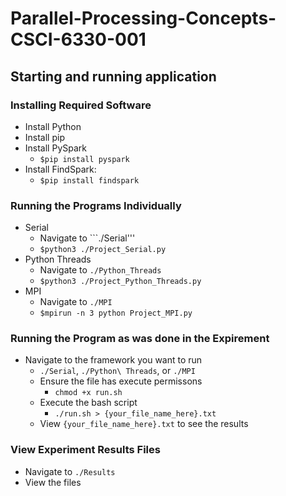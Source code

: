   # Parallel-Processing-Concepts-CSCI-6330-001

## Starting and running application

### Installing Required Software
* Install Python
* Install pip
* Install PySpark
  * ```$pip install pyspark```
* Install FindSpark:
  * ```$pip install findspark```

### Running the Programs Individually
* Serial
  * Navigate to ```./Serial'''
  * ```$python3 ./Project_Serial.py```
* Python Threads
  * Navigate to ```./Python_Threads```
  * ```$python3 ./Project_Python_Threads.py```
* MPI
  * Navigate to ```./MPI```
  * ```$mpirun -n 3 python Project_MPI.py```

### Running the Program as was done in the Expirement
* Navigate to the framework you want to run
  * ```./Serial```, ```./Python\ Threads```, or ```./MPI```
  * Ensure the file has execute permissons
    * ```chmod +x run.sh```
  * Execute the bash script
    * ```./run.sh > {your_file_name_here}.txt```
  * View ```{your_file_name_here}.txt``` to see the results

### View Experiment Results Files
* Navigate to ```./Results```
* View the files
